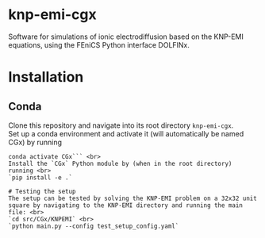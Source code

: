 # knp-emi-cgx
Software for simulations of ionic electrodiffusion based on the KNP-EMI equations, using the FEniCS Python interface DOLFINx.

# Installation
## Conda
Clone this repository and navigate into its root directory `knp-emi-cgx`. <br>
Set up a conda environment and activate it (will automatically be named CGx) by running <br> 
```conda env create -f environment.yml
conda activate CGx``` <br>
Install the `CGx` Python module by (when in the root directory) running <br>
`pip install -e .` 

# Testing the setup
The setup can be tested by solving the KNP-EMI problem on a 32x32 unit square by navigating to the KNP-EMI directory and running the main file: <br>
`cd src/CGx/KNPEMI` <br>
`python main.py --config test_setup_config.yaml`